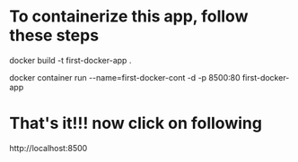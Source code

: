 # To containerize this app, follow these steps

docker build -t first-docker-app .

docker container run --name=first-docker-cont -d -p 8500:80 first-docker-app

# That's it!!! now click on following

http://localhost:8500